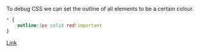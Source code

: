 To debug CSS we can set the outline of all elements to be a certain colour.

```css
* {
    outline:1px solid red!important
}
```

[Link](https://blog.openreplay.com/using-CSS-background-color-to-debug-web-pages/)

